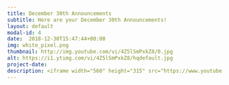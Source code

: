 ```yaml
---
title: December 30th Announcements
subtitle: Here are your December 30th Announcements!
layout: default
modal-id: 4 
date:  2018-12-30T15:47:44+00:00
img: white_pixel.png
thumbnail: http://img.youtube.com/vi/4Z5lSmPxkZ8/0.jpg
alt: https://i1.ytimg.com/vi/4Z5lSmPxkZ8/hqdefault.jpg
project-date: 
description: <iframe width="560" height="315" src="https://www.youtube.com/embed/4Z5lSmPxkZ8" frameborder="0" allowfullscreen></iframe> 
---
```

